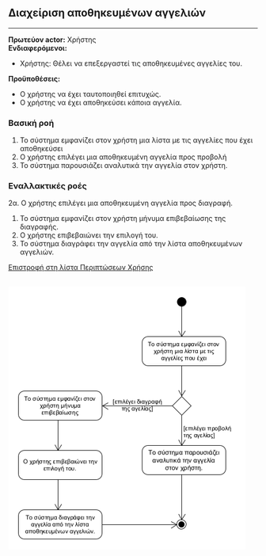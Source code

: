 ## **Διαχείριση αποθηκευμένων αγγελιών**
---   
**Πρωτεύον actor:** Χρήστης    
**Ενδιαφερόμενοι:**    
* Χρήστης: Θέλει να επεξεργαστεί τις αποθηκευμένες αγγελίες του.   

**Προϋποθέσεις:**     
* Ο χρήστης να έχει ταυτοποιηθεί επιτυχώς.
* Ο χρήστης να έχει αποθηκεύσει κάποια αγγελία.  

### **Βασική ροή**
1) Το σύστημα εμφανίζει στον χρήστη μια λίστα με τις αγγελίες που έχει αποθηκεύσει 
2) Ο χρήστης επιλέγει μια αποθηκευμένη αγγελία προς προβολή
3) Το σύστημα παρουσιάζει αναλυτικά την αγγελία στον χρήστη.

### **Εναλλακτικές ροές**
2α. Ο χρήστης επιλέγει μια αποθηκευμένη αγγελία προς διαγραφή.
1) Το σύστημα εμφανίζει στον χρήστη μήνυμα επιβεβαίωσης της διαγραφής.
2) Ο χρήστης επιβεβαιώνει την επιλογή του.
3) Το σύστημα διαγράφει την αγγελία από την λίστα αποθηκευμένων αγγελιών.

[Επιστροφή στη λίστα Περιπτώσεων Χρήσης](../software-requirements.md#περιπτώσεις-χρήσης)
<br><br>

![Activity Diagram](../uml/activity/manage-saved-listings.png)